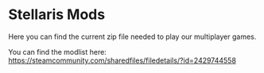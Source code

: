 # Stellaris Mods
Here you can find the current zip file needed to play our multiplayer games. 

You can find the modlist here: https://steamcommunity.com/sharedfiles/filedetails/?id=2429744558
